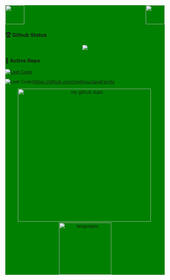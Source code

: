 <!-- two Cat -->
<div style="background: green ">
<div>
    <img src="https://emojis.slackmojis.com/emojis/images/1563480763/5999/meow_party.gif" width="60" height="60"/> 
    <img src="https://emojis.slackmojis.com/emojis/images/1563480763/5999/meow_party.gif" width="60" height="60" align="right"/> 
</div>

    
### 🏆 Github Status
<p align="center">
    <img src="https://github-profile-trophy.vercel.app/?username=hellokaton&column=7&theme=onedark"/>
</p>

    
### 👀 Active Repo

[![Leet Code](https://github-readme-stats.vercel.app/api/pin/?username=joeljhou&repo=leetcode)](https://github.com/joeljhou/leetcode)


![Leet Code](https://github-readme-stats.vercel.app/api/pin/?username=joeljhou&repo=JavaFamily)(https://github.com/joeljhou/JavaFamily
    

<p align="center">
<img src="https://github-readme-stats.vercel.app/api?username=hellokaton&show_icons=true&theme=tokyonight" alt="my github stats" width="420"/>&nbsp;
  <img src="https://github-readme-stats.vercel.app/api/top-langs/?username=hellokaton&layout=compact&theme=tokyonight" alt="languages" height="165">
</p>



